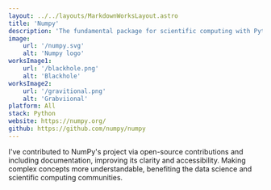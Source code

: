 ```yaml
---
layout: ../../layouts/MarkdownWorksLayout.astro
title: 'Numpy'
description: 'The fundamental package for scientific computing with Python. '
image:
    url: '/numpy.svg'
    alt: 'Numpy logo'
worksImage1:
    url: '/blackhole.png'
    alt: 'Blackhole'
worksImage2:
    url: '/gravitional.png'
    alt: 'Grabviional'
platform: All
stack: Python
website: https://numpy.org/
github: https://github.com/numpy/numpy
---
```


I've contributed to NumPy's project via open-source contributions and including documentation, improving its clarity and accessibility. Making complex concepts more understandable, benefiting the data science and scientific computing communities.
